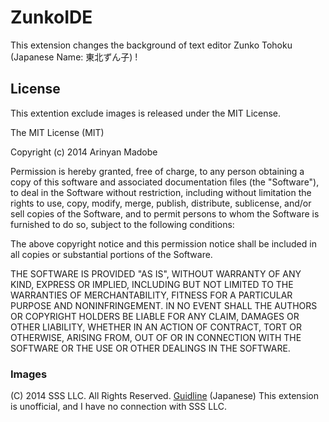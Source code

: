 ZunkoIDE
========
This extension changes the background of text editor Zunko Tohoku  (Japanese Name: 東北ずん子) !

## License ##
This extention exclude images is released under the MIT License.

The MIT License (MIT)

Copyright (c) 2014 Arinyan Madobe

Permission is hereby granted, free of charge, to any person obtaining a copy
of this software and associated documentation files (the "Software"), to deal
in the Software without restriction, including without limitation the rights
to use, copy, modify, merge, publish, distribute, sublicense, and/or sell
copies of the Software, and to permit persons to whom the Software is
furnished to do so, subject to the following conditions:

The above copyright notice and this permission notice shall be included in
all copies or substantial portions of the Software.

THE SOFTWARE IS PROVIDED "AS IS", WITHOUT WARRANTY OF ANY KIND, EXPRESS OR
IMPLIED, INCLUDING BUT NOT LIMITED TO THE WARRANTIES OF MERCHANTABILITY,
FITNESS FOR A PARTICULAR PURPOSE AND NONINFRINGEMENT. IN NO EVENT SHALL THE
AUTHORS OR COPYRIGHT HOLDERS BE LIABLE FOR ANY CLAIM, DAMAGES OR OTHER
LIABILITY, WHETHER IN AN ACTION OF CONTRACT, TORT OR OTHERWISE, ARISING FROM,
OUT OF OR IN CONNECTION WITH THE SOFTWARE OR THE USE OR OTHER DEALINGS IN
THE SOFTWARE.

### Images ###
(C) 2014 SSS LLC. All Rights Reserved.
[Guidline](http://zunko.jp/guideline.html) (Japanese)
This extension is unofficial, and I have no connection with SSS LLC.
